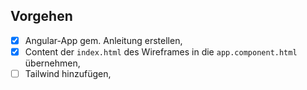 ## Vorgehen
- [x] Angular-App gem. Anleitung erstellen,
- [x] Content der `index.html` des Wireframes in die `app.component.html` übernehmen,
- [ ] Tailwind hinzufügen,
